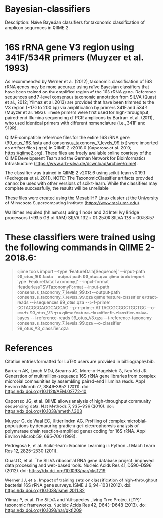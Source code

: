 # Bayesian-classifiers
Description: Naïve Bayesian classifiers for taxonomic classification of amplicon sequences in QIIME 2.

# 16S rRNA gene V3 region using 341F/534R primers (Muyzer et al. 1993)
As recommended by Werner et al. (2012), taxonomic classification of 16S rRNA genes may be more accurate using naïve Bayesian classifiers that have been trained on the amplified region of the 16S rRNA gene. Reference sequences and 7-level consensus taxonomic annotation from SILVA (Quast et al., 2012; Yilmaz et al. 2013) are provided that have been trimmed to the V3 region (~170 to 200 bp) via amplification by primers 341F and 534R (Muyzer et al. 1993). These primers were first used for high-throughput, paired-end Illumina sequencing of PCR amplicons by Bartram et al. (2011), who used identical primers with different nomenclature (i.e., 341F and 518R).

QIIME-compatible reference files for the entire 16S rRNA gene (99_otus_16S.fasta and consensus_taxonomy_7_levels_99.txt) were imported as artifact files (.qza) in QIIME 2 v2018.6 (Caporaso et al. 2010; https://qiime2.org). These files are freely available online courtesy of the QIIME Development Team and the German Network for Bioinformatics Infrastructure (https://www.arb-silva.de/download/archive/qiime).

The classifier was trained in QIIME 2 v2018.6 using scikit-learn v0.19.1 (Pedregosa et al. 2011). NOTE: The TaxonomicClassifier artifacts provided cannot be used with other versions of scikit-learn. While the classifiers may complete successfully, the results will be unreliable.

These files were created using the Mesabi HP Linux cluster at the University of Minnesota Supercomputing Institute (https://www.msi.umn.edu).

Walltimes required (hh:mm:ss) using 1 node and 24 Intel Ivy Bridge processors (~93.5 GB of RAM)
SILVA 132 = 01:25:08
SILVA 128 = 00:58:57

# These classifiers were trained using the following commands in QIIME 2-2018.6:
> qiime tools import --type 'FeatureData[Sequence]' --input-path 99_otus_16S.fasta --output-path 99_otus.qza
> qiime tools import --type 'FeatureData[Taxonomy]' --input-format HeaderlessTSVTaxonomyFormat --input-path consensus_taxonomy_7_levels_99.txt --output-path consensus_taxonomy_7_levels_99.qza
> qiime feature-classifier extract-reads --i-sequences 99_otus.qza --p-f-primer CCTACGGGAGGCAGCAG --p-r-primer ATTACCGCGGCTGCTGG --o-reads 99_otus_V3.qza
> qiime feature-classifier fit-classifier-naive-bayes --i-reference-reads 99_otus_V3.qza --i-reference-taxonomy consensus_taxonomy_7_levels_99.qza --o-classifier 99_otus_V3_classifier.qza

# References
Citation entries formatted for LaTeX users are provided in bibliography.bib.

Bartram AK, Lynch MDJ, Stearns JC, Moreno-Hagelsieb G, Neufeld JD. Generation of multimillion-sequence 16S rRNA gene libraries from complex microbial communities by assembling paired-end Illumina reads. Appl Environ Microb 77, 3846–3852 (2011). doi: https://dx.doi.org/10.1128/AEM.02772-10

Caporaso JG, et al. QIIME allows analysis of high-throughput community sequencing data. Nat Methods 7, 335–336 (2010). doi: https://dx.doi.org/10.1038/nmeth.f.303

Muyzer G, de Waal EC, Uitterlinden AG. Profiling of complex microbial-populations by denaturing gradient gel-electrophoresis analysis of polymerase chain reaction-amplified genes coding for 16S rRNA. Appl Environ Microb 59, 695–700 (1993).

Pedregosa F, et al. Scikit-learn: Machine Learning in Python. J Mach Learn Res 12, 2825–2830 (2011).

Quast C, et al. The SILVA ribosomal RNA gene database project: improved data processing and web-based tools. Nucleic Acids Res 41, D590–D596 (2012). doi: https://dx.doi.org/10.1093/nar/gks1219

Werner JJ, et al. Impact of training sets on classification of high-throughput bacterial 16S rRNA gene surveys. ISME J 6, 94–103 (2012). doi: https://dx.doi.org/10.1038/ismej.2011.82

Yilmaz P, et al. The SILVA and ‘All-species Living Tree Project (LTP)’ taxonomic frameworks. Nucleic Acids Res 42, D643–D648 (2013). doi: https://dx.doi.org/10.1093/nar/gkt1209
